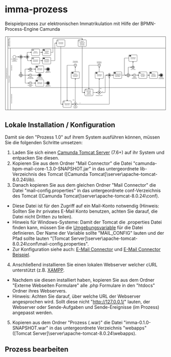 # imma-prozess
Beispielprozess zur elektronischen Immatrikulation mit Hilfe der BPMN-Process-Engine Camunda

![Sample process](Abbildungen/ImmaProcessV2.png)

## Lokale Installation / Konfiguration

Damit sie den "Prozess 1.0" auf ihrem System ausführen können, müssen Sie die folgenden Schritte umsetzen:

1. Laden Sie sich einen [Camunda Tomcat Server](https://camunda.com/download/) (7.6+) auf ihr System und entpacken Sie diesen.
2. Kopieren Sie aus dem Ordner "Mail Connector" die Datei "camunda-bpm-mail-core-1.3.0-SNAPSHOT.jar" in das untergeordnete lib-Verzeichnis des Tomcat ([Camunda Tomcat]\server\apache-tomcat-8.0.24\lib).
3. Danach kopieren Sie aus dem gleichen Ordner "Mail Connector" die Datei "mail-config.properties" in das untergeordnete conf-Verzeichnis des Tomcat ([Camunda Tomcat]\server\apache-tomcat-8.0.24\conf).
* Diese Datei ist für den Zugriff auf ein Mail-Konto notwendig (Hinweis: Sollten Sie ihr privates E-Mail Konto benutzen, achten Sie darauf, die Datei nicht Dritten zu teilen).
* Hinweis für Windows-Systeme: Damit der Tomcat die .properties Datei finden kann, müssen Sie die [Umgebungsvariable](http://techmixx.de/windows-10-umgebungsvariablen-bearbeiten/) für die Datei definieren. Der Name der Variable sollte "MAIL_CONFIG" lauten und der Pfad sollte lauten "[Tomcat Server]\server\apache-tomcat-8.0.24\conf\mail-config.properties".
* Zur Konfiguration siehe auch: [E-Mail Connector](https://github.com/camunda/camunda-bpm-mail) und [E-Mail Connector Beispiel](https://github.com/camunda/camunda-bpm-mail/tree/master/examples/pizza).
4. Anschließend installieren Sie einen lokalen Webserver welcher cURL unterstützt (z.B. [XAMPP](https://www.apachefriends.org/de/download.html).
* Nachdem sie diesen installiert haben, kopieren Sie aus dem Ordner "Externe Webseiten Formulare" alle .php Formulare in den "htdocs" Ordner ihres Webservers.
* Hinweis: Achten Sie darauf, über welche URL der Webserver angesprochen wird. Sollt diese nicht "http://127.0.0.1/" lauten, der Webserver oder Sende-Aufgaben und Sende-Ereignisse (im Prozess) angepasst werden.
5. Kopieren aus dem Ordner "Prozess (.war)" die Datei "imma-0.1.0-SNAPSHOT.war" in das untergeordnete Verzeichnis "webapps" ([Tomcat Server]\server\apache-tomcat-8.0.24\webapps).

## Prozess bearbeiten




